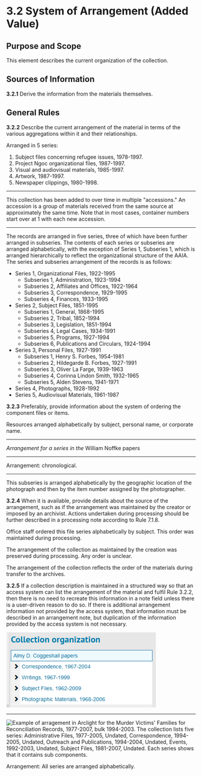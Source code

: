 # 3.2 System of Arrangement (Added Value)

## Purpose and Scope

This element describes the current organization of the collection.

## Sources of Information

**3.2.1** Derive the information from the materials themselves.

## General Rules

**3.2.2** Describe the current arrangement of the material in terms of the various aggregations within it and their relationships.

Arranged in 5 series:
 1. Subject files concerning refugee issues, 1978-1997.
 2. Project Ngoc organizational files, 1987-1997.
 3. Visual and audiovisual materials, 1985-1997.
 4. Artwork, 1987-1997.
 5. Newspaper clippings, 1980-1998.

------------------------

This collection has been added to over time in multiple "accessions." An accession is a group of materials received from the same source at approximately the same time. Note that in most cases, container numbers start over at 1 with each new accession.
    
------------------------

The records are arranged in five series, three of which have been further arranged in subseries. The contents of each series or subseries are arranged alphabetically, with the exception of Series 1, Subseries 1, which is arranged hierarchically to reflect the organizational structure of the AAIA. The series and subseries arrangement of the records is as follows:

- Series 1, Organizational Files, 1922-1995
  - Subseries 1, Administration, 1923-1994
  - Subseries 2, Affiliates and Offices, 1922-1964
  - Subseries 3, Correspondence, 1929-1995
  - Subseries 4, Finances, 1933-1995
- Series 2, Subject Files, 1851-1995
  - Subseries 1, General, 1868-1995
  - Subseries 2, Tribal, 1852-1994
  - Subseries 3, Legislation, 1851-1994
  - Subseries 4, Legal Cases, 1934-1991
  - Subseries 5, Programs, 1927-1994
  - Subseries 6, Publications and Circulars, 1924-1994
- Series 3, Personal Files, 1927-1991
  - Subseries 1, Henry S. Forbes, 1954-1981
  - Subseries 2, Hildegarde B. Forbes, 1927-1991
  - Subseries 3, Oliver La Farge, 1939-1963
  - Subseries 4, Corinna Lindon Smith, 1932-1965
  - Subseries 5, Alden Stevens, 1941-1971
- Series 4, Photographs, 1928-1992
- Series 5, Audiovisual Materials, 1961-1987

**3.2.3** Preferably, provide information about the system of ordering the component files or items.

<p class="dacs-example">Resources arranged alphabetically by subject, personal name, or corporate name.</p>

------------------------

<p class="dacs-example"><em>Arrangement for a series in the</em> William Noffke papers</p>

------------------------

<p class="dacs-example">Arrangement: chronological.</p>

------------------------

<p class="dacs-example">This subseries is arranged alphabetically by the geographic location of the photograph and then by the item number assigned by the photographer.</p>

**3.2.4** When it is available, provide details about the source of the arrangement, such as if the arrangement was maintained by the creator or imposed by an archivist. Actions undertaken during processing should be further described in a processing note according to Rule 7.1.8.

<p class="dacs-example">Office staff ordered this file series alphabetically by subject. This order was maintained during processing.</p>

<p class="dacs-example">The arrangement of the collection as maintained by the creation was preserved during processing. Any order is unclear.</p>

<p class="dacs-example">The arrangement of the collection reflects the order of the materials during transfer to the archives.</p>

**3.2.5** If a collection description is maintained in a structured way so that an access system can list the arrangement of the material and fulfil Rule  3.2.2, then there is no need to recreate this information in a note field unless there is a user-driven reason to do so. If there is additional arrangement information not provided by the access system, that information must be described in an arrangement note, but duplication of the information provided by the access system is not necessary.

<p class="dacs-example">

![Example of arrangement in ArchivesSpace for the Almy D. Coggeshall papers. The collection lists four series: Correspondence, 1967-2004, Writings, 1967-1999, Subject Files, 1962-2009, and Photographic Materials, 1968-2006. Each series shows that it contains sub components.](../../img/part_1/chapter_3/arrangement_example_1.png)

</p>

------------------------

<p class="dacs-example">

![Example of arragement in Arclight for the Murder Victims' Families for Reconciliation Records, 1977-2007, bulk 1994-2003. The collection lists five series: Administrative Files, 1977-2005, Undated, 
Correspondence, 1994-2005, Undated, Outreach and Publications, 1994-2004, Undated, 
Events, 1992-2003, Undated, Subject Files, 1981-2007, Undated. Each series shows that it contains sub components.](../../img/part_1/chapter_3/arrangement_example_2.png)

</p>

<p class="dacs-example">Arrangement: All series are arranged alphabetically.</p>
